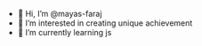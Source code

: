 - 👋 Hi, I’m @mayas-faraj
- 👀 I’m interested in creating unique achievement
- 🌱 I’m currently learning js

<!---
mayas-faraj/mayas-faraj is a ✨ special ✨ repository because its `README.md` (this file) appears on your GitHub profile.
You can click the Preview link to take a look at your changes.
--->
